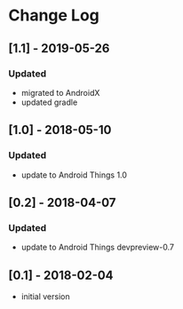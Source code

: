 # Change Log

## [1.1] - 2019-05-26
### Updated
- migrated to AndroidX
- updated gradle

## [1.0] - 2018-05-10
### Updated
- update to Android Things 1.0

## [0.2] - 2018-04-07
### Updated
- update to Android Things devpreview-0.7

## [0.1] - 2018-02-04
- initial version
